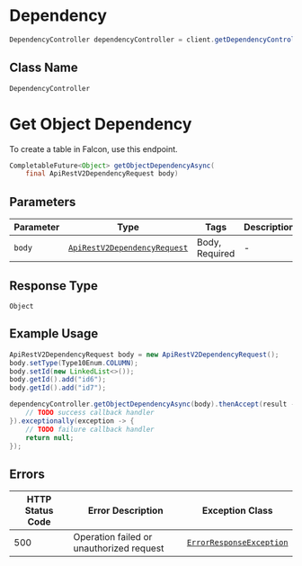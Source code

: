# Dependency

```java
DependencyController dependencyController = client.getDependencyController();
```

## Class Name

`DependencyController`


# Get Object Dependency

To create a table in Falcon, use this endpoint.

```java
CompletableFuture<Object> getObjectDependencyAsync(
    final ApiRestV2DependencyRequest body)
```

## Parameters

| Parameter | Type | Tags | Description |
|  --- | --- | --- | --- |
| `body` | [`ApiRestV2DependencyRequest`](/doc/models/api-rest-v2-dependency-request.md) | Body, Required | - |

## Response Type

`Object`

## Example Usage

```java
ApiRestV2DependencyRequest body = new ApiRestV2DependencyRequest();
body.setType(Type10Enum.COLUMN);
body.setId(new LinkedList<>());
body.getId().add("id6");
body.getId().add("id7");

dependencyController.getObjectDependencyAsync(body).thenAccept(result -> {
    // TODO success callback handler
}).exceptionally(exception -> {
    // TODO failure callback handler
    return null;
});
```

## Errors

| HTTP Status Code | Error Description | Exception Class |
|  --- | --- | --- |
| 500 | Operation failed or unauthorized request | [`ErrorResponseException`](/doc/models/error-response-exception.md) |

